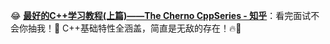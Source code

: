 😂 **[最好的C++学习教程(上篇)——The Cherno CppSeries - 知乎](https://zhuanlan.zhihu.com/p/553387258)**：看完面试不会你抽我！💪 C++基础特性全涵盖，简直是无敌的存在！🔥🚀